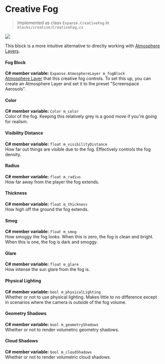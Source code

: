 # Creative Fog

> Implemented as class `Expanse.CreativeFog` in `blocks/creative/CreativeFog.cs`

<div class="img-block">
    <div class="img-row">
        <div class="img-col"><img src="img/atmosphere/with_isotropic_fog.jpg"/></div>
    </div>
</div>

This block is a more intuitive alternative to directly working with [Atmosphere Layers](editor/blocks/atmosphere_layer_block.md).

#### Fog Block
**C# member variable:** `Expanse.AtmosphereLayer m_fogBlock` \
[Atmosphere Layer](editor/blocks/atmosphere_layer_block.md) that this creative fog controls. To set this up, you can create an Atmosphere Layer and set it to the preset "Screenspace Aerosols".

#### Color
**C# member variable:** `Color m_color` \
Color of the fog. Keeping this relatively grey is a good move if you're going for realism.

#### Visibility Distance
**C# member variable:** `float m_visibilityDistance` \
How far out things are visible due to the fog. Effectively controls the fog density.

#### Radius
**C# member variable:** `float m_radius` \
How far away from the player the fog extends.

#### Thickness
**C# member variable:** `float m_thickness` \
How high off the ground the fog extends.

#### Smog
**C# member variable:** `float m_smog` \
How smoggy the fog looks. When this is zero, the fog is clean and bright. When this is one, the fog is dark and smoggy.

#### Glare
**C# member variable:** `float m_glare` \
How intense the sun glare from the fog is.

#### Physical Lighting
**C# member variable:** `bool m_physicalLighting` \
Whether or not to use physical lighting. Makes little to no difference except in scenarios where the camera is outside of the fog volume.

#### Geometry Shadows
**C# member variable:** `bool m_geometryShadows` \
Whether or not to render volumetric geometry shadows.

#### Cloud Shadows
**C# member variable:** `bool m_cloudShadows` \
Whether or not to render volumetric cloud shadows.